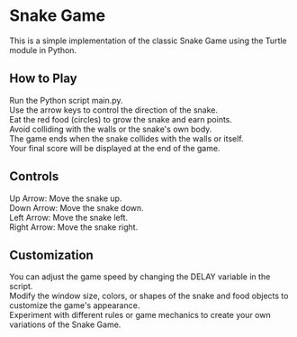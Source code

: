 <h1>Snake Game</h1>

This is a simple implementation of the classic Snake Game using the Turtle module in Python.

<h2>How to Play</h2>

Run the Python script main.py.<br>
Use the arrow keys to control the direction of the snake.<br>
Eat the red food (circles) to grow the snake and earn points.<br>
Avoid colliding with the walls or the snake's own body.<br>
The game ends when the snake collides with the walls or itself.<br>
Your final score will be displayed at the end of the game.<br>

<h2>Controls</h2>

Up Arrow: Move the snake up.<br>
Down Arrow: Move the snake down.<br>
Left Arrow: Move the snake left.<br>
Right Arrow: Move the snake right.<br>

<h2>Customization</h2>
You can adjust the game speed by changing the DELAY variable in the script.<br>
Modify the window size, colors, or shapes of the snake and food objects to customize the game's appearance.<br>
Experiment with different rules or game mechanics to create your own variations of the Snake Game.<br>
